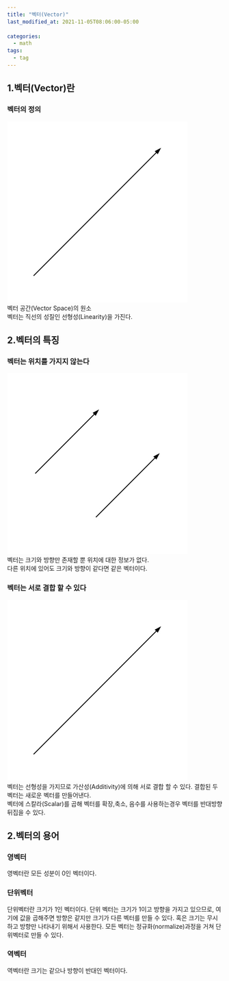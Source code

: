 ```yaml
---
title: "벡터(Vector)"
last_modified_at: 2021-11-05T08:06:00-05:00

categories:
  - math
tags:
  - tag
---
```

## 1.벡터(Vector)란
### 벡터의 정의
![alt](/assets/images/math/0001-01-01-Vector/1.jpg)  
벡터 공간(Vector Space)의 원소  
벡터는 직선의 성질인 선형성(Linearity)을 가진다.

## 2.벡터의 특징

### 벡터는 위치를 가지지 않는다
![alt](/assets/images/math/0001-01-01-Vector/2.jpg)  
벡터는 크기와 방향만 존재할 뿐 위치에 대한 정보가 없다.  
다른 위치에 있어도 크기와 방향이 같다면 같은 벡터이다.

### 벡터는 서로 결합 할 수 있다
![alt](/assets/images/math/0001-01-01-Vector/1.jpg)  
벡터는 선형성을 가지므로 가산성(Additivity)에 의해 서로 결합 할 수 있다. 결합된 두 벡터는 새로운 벡터를 만들어낸다.  
벡터에 스칼라(Scalar)를 곱해 벡터를 확장,축소, 음수를 사용하는경우 벡터를 반대방향 뒤집을 수 있다.

## 2.벡터의 용어

### 영벡터
영벡터란 모든 성분이 0인 벡터이다.

### 단위벡터
단위벡터란 크기가 1인 벡터이다.
단위 벡터는 크기가 1이고 방향을 가지고 있으므로, 여기에 값을 곱해주면 방향은 같지만 크기가 다른 벡터를 만들 수 있다. 
혹은 크기는 무시하고 방향만 나타내기 위해서 사용한다.
모든 벡터는 정규화(normalize)과정을 거쳐 단위벡터로 만들 수 있다.

### 역벡터
역벡터란 크기는 같으나 방향이 반대인 벡터이다.


